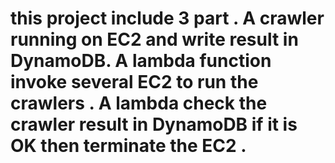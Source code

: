 # this project include 3 part . A crawler  running on EC2 and write result in DynamoDB. A lambda function invoke several EC2 to run the crawlers .  A lambda check the crawler result in DynamoDB if it is OK then terminate the EC2 . 
